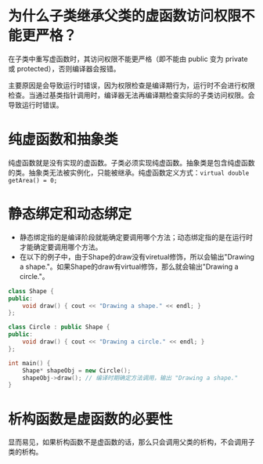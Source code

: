 # 为什么子类继承父类的虚函数访问权限不能更严格？
在子类中重写虚函数时，其访问权限不能更严格（即不能由 public 变为 private 或 protected），否则编译器会报错。

主要原因是会导致运行时错误，因为权限检查是编译期行为，运行时不会进行权限检查。当通过基类指针调用时，编译器无法再编译期检查实际的子类访问权限。会导致运行时错误。


# 纯虚函数和抽象类
纯虚函数就是没有实现的虚函数。子类必须实现纯虚函数。抽象类是包含纯虚函数的类。抽象类无法被实例化，只能被继承。纯虚函数定义方式：`virtual double getArea() = 0;`



# 静态绑定和动态绑定

* 静态绑定指的是编译阶段就能确定要调用哪个方法；动态绑定指的是在运行时才能确定要调用哪个方法。
* 在以下的例子中，由于Shape的draw没有viretual修饰，所以会输出"Drawing a shape."。如果Shape的draw有virtual修饰，那么就会输出"Drawing a circle."。
```C++ 
class Shape {
public:
    void draw() { cout << "Drawing a shape." << endl; }
};

class Circle : public Shape {
public:
    void draw() { cout << "Drawing a circle." << endl; }
};

int main() {
    Shape* shapeObj = new Circle();
    shapeObj->draw(); // 编译时期确定方法调用，输出 "Drawing a shape."
}
```


# 析构函数是虚函数的必要性
显而易见，如果析构函数不是虚函数的话，那么只会调用父类的析构，不会调用子类的析构。